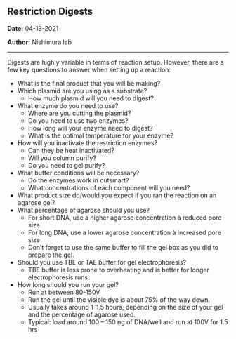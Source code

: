 ﻿## Restriction Digests

**Date:** 04-13-2021

**Author:** Nishimura lab

--- 

Digests are highly variable in terms of reaction setup. However, there are a few key questions to answer when setting up a reaction:

- What is the final product that you will be making?
- Which plasmid are you using as a substrate?
  - How much plasmid will you need to digest?
- What enzyme do you need to use?
  - Where are you cutting the plasmid?
  - Do you need to use two enzymes?
  - How long will your enzyme need to digest?
  - What is the optimal temperature for your enzyme?
- How will you inactivate the restriction enzymes?
  - Can they be heat inactivated?
  - Will you column purify?
  - Do you need to gel purify?
- What buffer conditions will be necessary?
  - Do the enzymes work in cutsmart?
  - What concentrations of each component will you need?
- What product size do/would you expect if you ran the reaction on an agarose gel?
- What percentage of agarose should you use?
  - For short DNA, use a higher agarose concentration à reduced pore size
  - For long DNA, use a lower agarose concentration à increased pore size 
  - Don’t forget to use the same buffer to fill the gel box as you did to prepare the gel. 
- Should you use TBE or TAE buffer for gel electrophoresis?
  - TBE buffer is less prone to overheating and is better for longer electrophoresis runs. 
- How long should you run your gel?
  - Run at between 80-150V
  - Run the gel until the visible dye is about 75% of the way down. 
  - Usually takes around 1-1.5 hours, depending on the size of your gel and the percentage of agarose used. 
  - Typical: load around 100 – 150 ng of DNA/well and run at 100V for 1.5 hrs 

